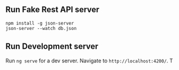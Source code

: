 
## Run Fake Rest API server 

    npm install -g json-server
    json-server --watch db.json 

## Run Development server

Run `ng serve` for a dev server. Navigate to `http://localhost:4200/`. T

